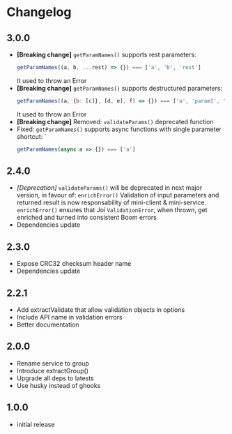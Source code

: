# Changelog

## 3.0.0
- **[Breaking change]** `getParamNames()` supports rest parameters:
   ```js
   getParamNames((a, b, ...rest) => {}) === ['a', 'b', 'rest']
   ```
   It used to throw an Error
- **[Breaking change]** `getParamNames()` supports destructured parameters:
   ```js
   getParamNames((a, {b: [c]}, [d, e], f) => {}) === ['a', 'param1', 'param2', 'f']
   ```
   It used to throw an Error
- **[Breaking change]** Removed: `validateParams()` deprecated function
- Fixed: `getParamNames()` supports async functions with single parameter shortcut: `
   ```js
   getParamNames(async a => {}) === ['a']
   ```

## 2.4.0
- *[Deprecation]* `validateParams()` will be deprecated in next major version, in favour of: `enrichError()`
   Validation of input parameters and returned result is now responsability of mini-client & mini-service.
   `enrichError()` ensures that Joi `ValidationError`, when thrown, get enriched and turned into consistent
   Boom errors
- Dependencies update

## 2.3.0
- Expose CRC32 checksum header name
- Dependencies update

## 2.2.1
- Add extractValidate that allow validation objects in options
- Include API name in validation errors
- Better documentation

## 2.0.0
- Rename service to group
- Introduce extractGroup()
- Upgrade all deps to latests
- Use husky instead of ghooks

## 1.0.0
- initial release
